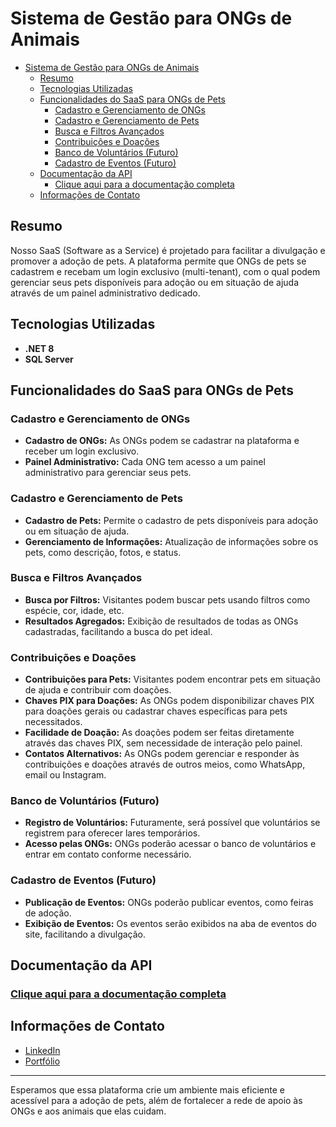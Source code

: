 # Sistema de Gestão para ONGs de Animais


- [Sistema de Gestão para ONGs de Animais](#sistema-de-gest-o-para-ongs-de-animais)
  * [Resumo](#resumo)
  * [Tecnologias Utilizadas](#tecnologias-utilizadas)
  * [Funcionalidades do SaaS para ONGs de Pets](#funcionalidades-do-saas-para-ongs-de-pets)
    + [Cadastro e Gerenciamento de ONGs](#cadastro-e-gerenciamento-de-ongs)
    + [Cadastro e Gerenciamento de Pets](#cadastro-e-gerenciamento-de-pets)
    + [Busca e Filtros Avançados](#busca-e-filtros-avançados)
    + [Contribuições e Doações](#contribuições-e-doações)
    + [Banco de Voluntários (Futuro)](#banco-de-voluntários-futuro)
    + [Cadastro de Eventos (Futuro)](#cadastro-de-eventos-futuro)
  * [Documentação da API](#documentação-da-api)
    + [Clique aqui para a documentação completa](http://docs.nectarcrm.apiary.io)
  * [Informações de Contato](#informa-es-de-contato)

## Resumo
Nosso SaaS (Software as a Service) é projetado para facilitar a divulgação e promover a adoção de pets. A plataforma permite que ONGs de pets se cadastrem e recebam um login exclusivo (multi-tenant), com o qual podem gerenciar seus pets disponíveis para adoção ou em situação de ajuda através de um painel administrativo dedicado.
## Tecnologias Utilizadas
- **.NET 8**
- **SQL Server**
## Funcionalidades do SaaS para ONGs de Pets

### Cadastro e Gerenciamento de ONGs
- **Cadastro de ONGs:** As ONGs podem se cadastrar na plataforma e receber um login exclusivo.
- **Painel Administrativo:** Cada ONG tem acesso a um painel administrativo para gerenciar seus pets.

### Cadastro e Gerenciamento de Pets
- **Cadastro de Pets:** Permite o cadastro de pets disponíveis para adoção ou em situação de ajuda.
- **Gerenciamento de Informações:** Atualização de informações sobre os pets, como descrição, fotos, e status.

### Busca e Filtros Avançados
- **Busca por Filtros:** Visitantes podem buscar pets usando filtros como espécie, cor, idade, etc.
- **Resultados Agregados:** Exibição de resultados de todas as ONGs cadastradas, facilitando a busca do pet ideal.

### Contribuições e Doações
- **Contribuições para Pets:** Visitantes podem encontrar pets em situação de ajuda e contribuir com doações.
- **Chaves PIX para Doações:** As ONGs podem disponibilizar chaves PIX para doações gerais ou cadastrar chaves específicas para pets necessitados.
- **Facilidade de Doação:** As doações podem ser feitas diretamente através das chaves PIX, sem necessidade de interação pelo painel.
- **Contatos Alternativos:** As ONGs podem gerenciar e responder às contribuições e doações através de outros meios, como WhatsApp, email ou Instagram.

### Banco de Voluntários (Futuro)
- **Registro de Voluntários:** Futuramente, será possível que voluntários se registrem para oferecer lares temporários.
- **Acesso pelas ONGs:** ONGs poderão acessar o banco de voluntários e entrar em contato conforme necessário.

### Cadastro de Eventos (Futuro)
- **Publicação de Eventos:** ONGs poderão publicar eventos, como feiras de adoção.
- **Exibição de Eventos:** Os eventos serão exibidos na aba de eventos do site, facilitando a divulgação.

## Documentação da API
### [Clique aqui para a documentação completa](https://github.com/AlarconVinicius/sistema-de-gestao-para-ong-de-animais/wiki)

## Informações de Contato

- [LinkedIn](https://www.linkedin.com/in/vinicius-alarcon/)
- [Portfólio](https://github.com/AlarconVinicius)

---

Esperamos que essa plataforma crie um ambiente mais eficiente e acessível para a adoção de pets, além de fortalecer a rede de apoio às ONGs e aos animais que elas cuidam.
